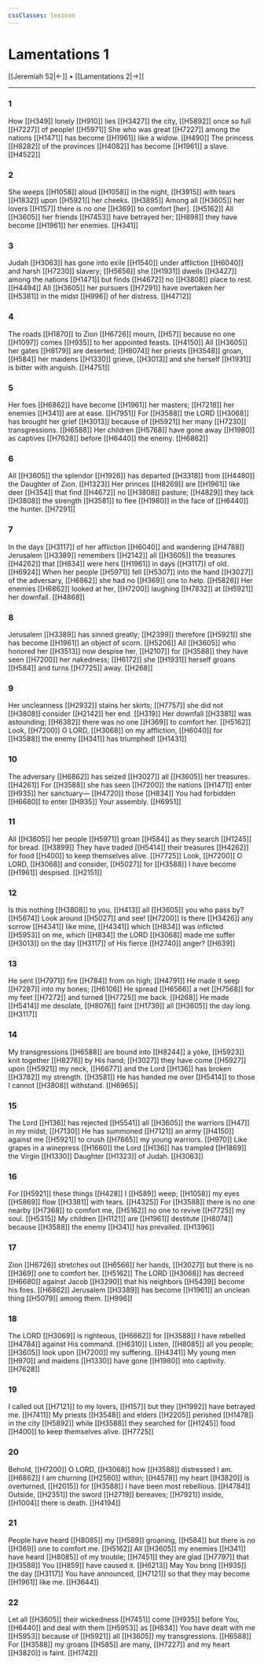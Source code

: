```yaml
---
cssClasses: lexicon
---
```


# Lamentations 1

[[Jeremiah 52|←]] • [[Lamentations 2|→]]

---

### 1
How [[H349]] lonely [[H910]] lies [[H3427]] the city, [[H5892]] once so full [[H7227]] of people! [[H5971]] She who was great [[H7227]] among the nations [[H1471]] has become [[H1961]] like a widow. [[H490]] The princess [[H8282]] of the provinces [[H4082]] has become [[H1961]] a slave. [[H4522]]

### 2
She weeps [[H1058]] aloud [[H1058]] in the night, [[H3915]] with tears [[H1832]] upon [[H5921]] her cheeks. [[H3895]] Among all [[H3605]] her lovers [[H157]] there is no one [[H369]] to comfort [her]. [[H5162]] All [[H3605]] her friends [[H7453]] have betrayed her; [[H898]] they have become [[H1961]] her enemies. [[H341]]

### 3
Judah [[H3063]] has gone into exile [[H1540]] under affliction [[H6040]] and harsh [[H7230]] slavery; [[H5656]] she [[H1931]] dwells [[H3427]] among the nations [[H1471]] but finds [[H4672]] no [[H3808]] place to rest. [[H4494]] All [[H3605]] her pursuers [[H7291]] have overtaken her [[H5381]] in the midst [[H996]] of her distress. [[H4712]]

### 4
The roads [[H1870]] to Zion [[H6726]] mourn, [[H57]] because no one [[H1097]] comes [[H935]] to her appointed feasts. [[H4150]] All [[H3605]] her gates [[H8179]] are deserted; [[H8074]] her priests [[H3548]] groan, [[H584]] her maidens [[H1330]] grieve, [[H3013]] and she herself [[H1931]] is bitter with anguish. [[H4751]]

### 5
Her foes [[H6862]] have become [[H1961]] her masters; [[H7218]] her enemies [[H341]] are at ease. [[H7951]] For [[H3588]] the LORD [[H3068]] has brought her grief [[H3013]] because of [[H5921]] her many [[H7230]] transgressions. [[H6588]] Her children [[H5768]] have gone away [[H1980]] as captives [[H7628]] before [[H6440]] the enemy. [[H6862]]

### 6
All [[H3605]] the splendor [[H1926]] has departed [[H3318]] from [[H4480]] the Daughter of Zion. [[H1323]] Her princes [[H8269]] are [[H1961]] like deer [[H354]] that find [[H4672]] no [[H3808]] pasture; [[H4829]] they lack [[H3808]] the strength [[H3581]] to flee [[H1980]] in the face of [[H6440]] the hunter. [[H7291]]

### 7
In the days [[H3117]] of her affliction [[H6040]] and wandering [[H4788]] Jerusalem [[H3389]] remembers [[H2142]] all [[H3605]] the treasures [[H4262]] that [[H834]] were hers [[H1961]] in days [[H3117]] of old. [[H6924]] When her people [[H5971]] fell [[H5307]] into the hand [[H3027]] of the adversary, [[H6862]] she had no [[H369]] one to help. [[H5826]] Her enemies [[H6862]] looked at her, [[H7200]] laughing [[H7832]] at [[H5921]] her downfall. [[H4868]]

### 8
Jerusalem [[H3389]] has sinned greatly; [[H2399]] therefore [[H5921]] she has become [[H1961]] an object of scorn. [[H5206]] All [[H3605]] who honored her [[H3513]] now despise her, [[H2107]] for [[H3588]] they have seen [[H7200]] her nakedness; [[H6172]] she [[H1931]] herself groans [[H584]] and turns [[H7725]] away. [[H268]]

### 9
Her uncleanness [[H2932]] stains her skirts; [[H7757]] she did not [[H3808]] consider [[H2142]] her end. [[H319]] Her downfall [[H3381]] was astounding; [[H6382]] there was no one [[H369]] to comfort her. [[H5162]] Look, [[H7200]] O LORD, [[H3068]] on my affliction, [[H6040]] for [[H3588]] the enemy [[H341]] has triumphed! [[H1431]]

### 10
The adversary [[H6862]] has seized [[H3027]] all [[H3605]] her treasures. [[H4261]] For [[H3588]] she has seen [[H7200]] the nations [[H1471]] enter [[H935]] her sanctuary— [[H4720]] those [[H834]] You had forbidden [[H6680]] to enter [[H935]] Your assembly. [[H6951]]

### 11
All [[H3605]] her people [[H5971]] groan [[H584]] as they search [[H1245]] for bread. [[H3899]] They have traded [[H5414]] their treasures [[H4262]] for food [[H400]] to keep themselves alive. [[H7725]] Look, [[H7200]] O LORD, [[H3068]] and consider, [[H5027]] for [[H3588]] I have become [[H1961]] despised. [[H2151]]

### 12
Is this nothing [[H3808]] to you, [[H413]] all [[H3605]] you who pass by? [[H5674]] Look around [[H5027]] and see! [[H7200]] Is there [[H3426]] any sorrow [[H4341]] like mine, [[H4341]] which [[H834]] was inflicted [[H5953]] on me,  which [[H834]] the LORD [[H3068]] made me suffer [[H3013]] on the day [[H3117]] of His fierce [[H2740]] anger? [[H639]]

### 13
He sent [[H7971]] fire [[H784]] from on high; [[H4791]] He made it seep [[H7287]] into my bones; [[H6106]] He spread [[H6566]] a net [[H7568]] for my feet [[H7272]] and turned [[H7725]] me back. [[H268]] He made [[H5414]] me desolate, [[H8076]] faint [[H1739]] all [[H3605]] the day long. [[H3117]]

### 14
My transgressions [[H6588]] are bound into [[H8244]] a yoke, [[H5923]] knit together [[H8276]] by His hand; [[H3027]] they have come [[H5927]] upon [[H5921]] my neck, [[H6677]] and the Lord [[H136]] has broken [[H3782]] my strength. [[H3581]] He has handed me over [[H5414]] to those I cannot [[H3808]] withstand. [[H6965]]

### 15
The Lord [[H136]] has rejected [[H5541]] all [[H3605]] the warriors [[H47]] in my midst; [[H7130]] He has summoned [[H7121]] an army [[H4150]] against me [[H5921]] to crush [[H7665]] my young warriors. [[H970]] Like grapes in a winepress [[H1660]] the Lord [[H136]] has trampled [[H1869]] the Virgin [[H1330]] Daughter [[H1323]] of Judah. [[H3063]]

### 16
For [[H5921]] these things [[H428]] I [[H589]] weep; [[H1058]] my eyes [[H5869]] flow [[H3381]] with tears. [[H4325]] For [[H3588]] there is no one nearby [[H7368]] to comfort me, [[H5162]] no one to revive [[H7725]] my soul. [[H5315]] My children [[H1121]] are [[H1961]] destitute [[H8074]] because [[H3588]] the enemy [[H341]] has prevailed. [[H1396]]

### 17
Zion [[H6726]] stretches out [[H6566]] her hands, [[H3027]] but there is no [[H369]] one to comfort her. [[H5162]] The LORD [[H3068]] has decreed [[H6680]] against Jacob [[H3290]] that his neighbors [[H5439]] become his foes. [[H6862]] Jerusalem [[H3389]] has become [[H1961]] an unclean thing [[H5079]] among them. [[H996]]

### 18
The LORD [[H3069]] is righteous, [[H6662]] for [[H3588]] I have rebelled [[H4784]] against His command. [[H6310]] Listen, [[H8085]] all you people; [[H3605]] look upon [[H7200]] my suffering. [[H4341]] My young men [[H970]] and maidens [[H1330]] have gone [[H1980]] into captivity. [[H7628]]

### 19
I called out [[H7121]] to my lovers, [[H157]] but they [[H1992]] have betrayed me. [[H7411]] My priests [[H3548]] and elders [[H2205]] perished [[H1478]] in the city [[H5892]] while [[H3588]] they searched for [[H1245]] food [[H400]] to keep themselves alive. [[H7725]]

### 20
Behold, [[H7200]] O LORD, [[H3068]] how [[H3588]] distressed I am. [[H6862]] I am churning [[H2560]] within; [[H4578]] my heart [[H3820]] is overturned, [[H2015]] for [[H3588]] I have been most rebellious. [[H4784]] Outside, [[H2351]] the sword [[H2719]] bereaves; [[H7921]] inside, [[H1004]] there is death. [[H4194]]

### 21
People have heard [[H8085]] my [[H589]] groaning, [[H584]] but there is no [[H369]] one to comfort me. [[H5162]] All [[H3605]] my enemies [[H341]] have heard [[H8085]] of my trouble; [[H7451]] they are glad [[H7797]] that [[H3588]] You [[H859]] have caused it. [[H6213]] May You bring [[H935]] the day [[H3117]] You have announced, [[H7121]] so that they may become [[H1961]] like me. [[H3644]]

### 22
Let all [[H3605]] their wickedness [[H7451]] come [[H935]] before You, [[H6440]] and deal with them [[H5953]] as [[H834]] You have dealt with me [[H5953]] because of [[H5921]] all [[H3605]] my transgressions. [[H6588]] For [[H3588]] my groans [[H585]] are many, [[H7227]] and my heart [[H3820]] is faint. [[H1742]]

